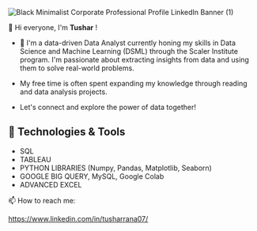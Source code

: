 ![Black Minimalist Corporate Professional Profile LinkedIn Banner (1)](https://github.com/tusharr07/tusharr07/assets/163878501/0de9df76-c5e1-4fcf-807c-0b2df95bd8ef)

👋 Hi everyone, I'm **Tushar** !

 - 🔭 I'm a data-driven Data Analyst currently honing my skills in Data Science and Machine Learning (DSML) through the Scaler Institute program. 
I'm passionate about extracting insights from data and using them to solve real-world problems.

 - My free time is often spent expanding my knowledge through reading and data analysis projects.

 - Let's connect and explore the power of data together!

## 🔧 Technologies & Tools   
- SQL
- TABLEAU
- PYTHON LIBRARIES (Numpy, Pandas, Matplotlib, Seaborn)
- GOOGLE BIG QUERY, MySQL, Google Colab
- ADVANCED EXCEL

📫 How to reach me:

https://www.linkedin.com/in/tusharrana07/





